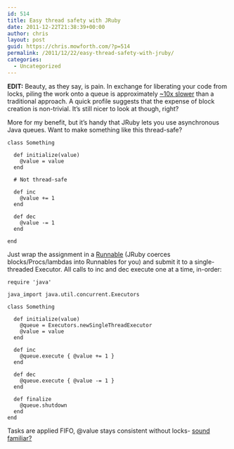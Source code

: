 ```yaml
---
id: 514
title: Easy thread safety with JRuby
date: 2011-12-22T21:38:39+00:00
author: chris
layout: post
guid: https://chris.mowforth.com/?p=514
permalink: /2011/12/22/easy-thread-safety-with-jruby/
categories:
  - Uncategorized
---
```

**EDIT:** Beauty, as they say, is pain. In exchange for liberating your code from locks, piling the work onto a queue is approximately [~10x slower](https://gist.github.com/1513847) than a traditional approach. A quick profile suggests that the expense of block creation is non-trivial. It&#8217;s still nicer to look at though, right?

More for my benefit, but it&#8217;s handy that JRuby lets you use asynchronous Java queues. Want to make something like this thread-safe?

<pre><code class="language-ruby">class Something

  def initialize(value)
    @value = value
  end

  # Not thread-safe

  def inc
    @value += 1
  end

  def dec
    @value -= 1
  end

end</code></pre>

Just wrap the assignment in a [Runnable](http://docs.oracle.com/javase/1.5.0/docs/api/java/lang/Runnable.html) (JRuby coerces blocks/Procs/lambdas into Runnables for you) and submit it to a single-threaded Executor. All calls to inc and dec execute one at a time, in-order:

<pre><code class="language-ruby">require 'java'

java_import java.util.concurrent.Executors

class Something

  def initialize(value)
    @queue = Executors.newSingleThreadExecutor
    @value = value
  end

  def inc
    @queue.execute { @value += 1 }
  end

  def dec
    @queue.execute { @value -= 1 }
  end

  def finalize
    @queue.shutdown
  end
end</code></pre>

Tasks are applied FIFO, @value stays consistent without locks- [sound familiar?](https://developer.apple.com/reference/dispatch)